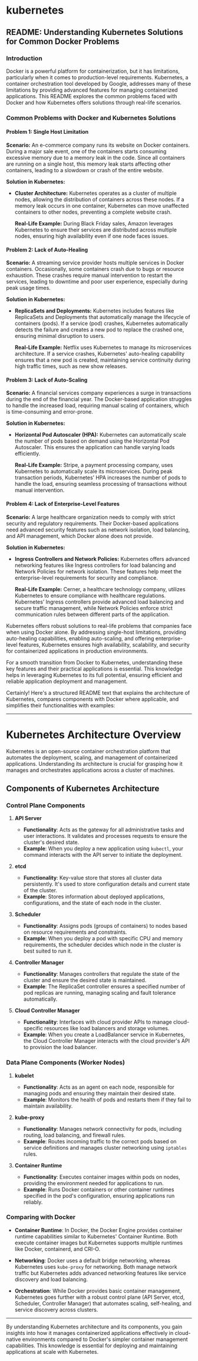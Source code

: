 # kubernetes

## README: Understanding Kubernetes Solutions for Common Docker Problems

### Introduction

Docker is a powerful platform for containerization, but it has limitations, particularly when it comes to production-level requirements. Kubernetes, a container orchestration tool developed by Google, addresses many of these limitations by providing advanced features for managing containerized applications. This README explores the common problems faced with Docker and how Kubernetes offers solutions through real-life scenarios.

### Common Problems with Docker and Kubernetes Solutions

#### Problem 1: Single Host Limitation

**Scenario:**
An e-commerce company runs its website on Docker containers. During a major sale event, one of the containers starts consuming excessive memory due to a memory leak in the code. Since all containers are running on a single host, this memory leak starts affecting other containers, leading to a slowdown or crash of the entire website.

**Solution in Kubernetes:**
- **Cluster Architecture:**
  Kubernetes operates as a cluster of multiple nodes, allowing the distribution of containers across these nodes. If a memory leak occurs in one container, Kubernetes can move unaffected containers to other nodes, preventing a complete website crash.

  **Real-Life Example:**
  During Black Friday sales, Amazon leverages Kubernetes to ensure their services are distributed across multiple nodes, ensuring high availability even if one node faces issues.

#### Problem 2: Lack of Auto-Healing

**Scenario:**
A streaming service provider hosts multiple services in Docker containers. Occasionally, some containers crash due to bugs or resource exhaustion. These crashes require manual intervention to restart the services, leading to downtime and poor user experience, especially during peak usage times.

**Solution in Kubernetes:**
- **ReplicaSets and Deployments:**
  Kubernetes includes features like ReplicaSets and Deployments that automatically manage the lifecycle of containers (pods). If a service (pod) crashes, Kubernetes automatically detects the failure and creates a new pod to replace the crashed one, ensuring minimal disruption to users.

  **Real-Life Example:**
  Netflix uses Kubernetes to manage its microservices architecture. If a service crashes, Kubernetes' auto-healing capability ensures that a new pod is created, maintaining service continuity during high traffic times, such as new show releases.

#### Problem 3: Lack of Auto-Scaling

**Scenario:**
A financial services company experiences a surge in transactions during the end of the financial year. The Docker-based application struggles to handle the increased load, requiring manual scaling of containers, which is time-consuming and error-prone.

**Solution in Kubernetes:**
- **Horizontal Pod Autoscaler (HPA):**
  Kubernetes can automatically scale the number of pods based on demand using the Horizontal Pod Autoscaler. This ensures the application can handle varying loads efficiently.

  **Real-Life Example:**
  Stripe, a payment processing company, uses Kubernetes to automatically scale its microservices. During peak transaction periods, Kubernetes’ HPA increases the number of pods to handle the load, ensuring seamless processing of transactions without manual intervention.

#### Problem 4: Lack of Enterprise-Level Features

**Scenario:**
A large healthcare organization needs to comply with strict security and regulatory requirements. Their Docker-based applications need advanced security features such as network isolation, load balancing, and API management, which Docker alone does not provide.

**Solution in Kubernetes:**
- **Ingress Controllers and Network Policies:**
  Kubernetes offers advanced networking features like Ingress controllers for load balancing and Network Policies for network isolation. These features help meet the enterprise-level requirements for security and compliance.

  **Real-Life Example:**
  Cerner, a healthcare technology company, utilizes Kubernetes to ensure compliance with healthcare regulations. Kubernetes’ Ingress controllers provide advanced load balancing and secure traffic management, while Network Policies enforce strict communication rules between different parts of the application.
  
Kubernetes offers robust solutions to real-life problems that companies face when using Docker alone. By addressing single-host limitations, providing auto-healing capabilities, enabling auto-scaling, and offering enterprise-level features, Kubernetes ensures high availability, scalability, and security for containerized applications in production environments. 

For a smooth transition from Docker to Kubernetes, understanding these key features and their practical applications is essential. This knowledge helps in leveraging Kubernetes to its full potential, ensuring efficient and reliable application deployment and management.

Certainly! Here's a structured README text that explains the architecture of Kubernetes, compares components with Docker where applicable, and simplifies their functionalities with examples:

---

# Kubernetes Architecture Overview

Kubernetes is an open-source container orchestration platform that automates the deployment, scaling, and management of containerized applications. Understanding its architecture is crucial for grasping how it manages and orchestrates applications across a cluster of machines.

## Components of Kubernetes Architecture

### Control Plane Components

1. **API Server**
   - **Functionality**: Acts as the gateway for all administrative tasks and user interactions. It validates and processes requests to ensure the cluster's desired state.
   - **Example**: When you deploy a new application using `kubectl`, your command interacts with the API server to initiate the deployment.

2. **etcd**
   - **Functionality**: Key-value store that stores all cluster data persistently. It's used to store configuration details and current state of the cluster.
   - **Example**: Stores information about deployed applications, configurations, and the state of each node in the cluster.

3. **Scheduler**
   - **Functionality**: Assigns pods (groups of containers) to nodes based on resource requirements and constraints.
   - **Example**: When you deploy a pod with specific CPU and memory requirements, the scheduler decides which node in the cluster is best suited to run it.

4. **Controller Manager**
   - **Functionality**: Manages controllers that regulate the state of the cluster and ensure the desired state is maintained.
   - **Example**: The ReplicaSet controller ensures a specified number of pod replicas are running, managing scaling and fault tolerance automatically.

5. **Cloud Controller Manager**
   - **Functionality**: Interfaces with cloud provider APIs to manage cloud-specific resources like load balancers and storage volumes.
   - **Example**: When you create a LoadBalancer service in Kubernetes, the Cloud Controller Manager interacts with the cloud provider's API to provision the load balancer.

### Data Plane Components (Worker Nodes)

1. **kubelet**
   - **Functionality**: Acts as an agent on each node, responsible for managing pods and ensuring they maintain their desired state.
   - **Example**: Monitors the health of pods and restarts them if they fail to maintain availability.

2. **kube-proxy**
   - **Functionality**: Manages network connectivity for pods, including routing, load balancing, and firewall rules.
   - **Example**: Routes incoming traffic to the correct pods based on service definitions and manages cluster networking using `iptables` rules.

3. **Container Runtime**
   - **Functionality**: Executes container images within pods on nodes, providing the environment needed for applications to run.
   - **Example**: Runs Docker containers or other container runtimes specified in the pod's configuration, ensuring applications run reliably.

### Comparing with Docker

- **Container Runtime**: In Docker, the Docker Engine provides container runtime capabilities similar to Kubernetes' Container Runtime. Both execute container images but Kubernetes supports multiple runtimes like Docker, containerd, and CRI-O.
  
- **Networking**: Docker uses a default bridge networking, whereas Kubernetes uses `kube-proxy` for networking. Both manage network traffic but Kubernetes adds advanced networking features like service discovery and load balancing.

- **Orchestration**: While Docker provides basic container management, Kubernetes goes further with a robust control plane (API Server, etcd, Scheduler, Controller Manager) that automates scaling, self-healing, and service discovery across clusters.

---

By understanding Kubernetes architecture and its components, you gain insights into how it manages containerized applications effectively in cloud-native environments compared to Docker's simpler container management capabilities. This knowledge is essential for deploying and maintaining applications at scale with Kubernetes.


